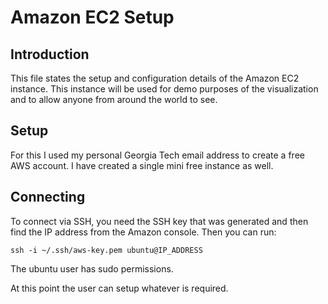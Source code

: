 # Amazon EC2 Setup
## Introduction
This file states the setup and configuration details of the Amazon EC2 instance. This instance will
be used for demo purposes of the visualization and to allow anyone from around the world to see.

## Setup
For this I used my personal Georgia Tech email address to create a free AWS account. I have created
a single mini free instance as well.

## Connecting
To connect via SSH, you need the SSH key that was generated and then find the IP address from the
Amazon console. Then you can run:

```shell
ssh -i ~/.ssh/aws-key.pem ubuntu@IP_ADDRESS
```

The ubuntu user has sudo permissions.

At this point the user can setup whatever is required.

